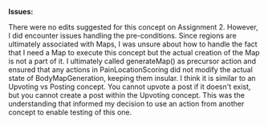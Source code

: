 **Issues:**

There were no edits suggested for this concept on Assignment 2.
However, I did encounter issues handling the pre-conditions. Since regions are ultimately associated with Maps, I was unsure about how to handle the fact that I need a Map to execute this concept but the actual creation of the Map is not a part of it.
I ultimately called generateMap() as precursor action and ensured that any actions in PainLocationScoring did not modify the actual state of BodyMapGeneration, keeping them insular. I think it is similar to an Upvoting vs Posting concept. You cannot upvote a post if it doesn't exist, but you cannot create a post within the Upvoting concept. This was the understanding that informed my decision to use an action from another concept to enable testing of this one.